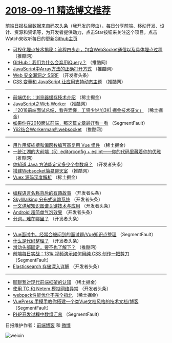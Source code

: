 # [2018-09-11 精选博文推荐](https://toutiao.qdkfweb.cn/date/2018/09/11)

[前端日报](https://qdkfweb.cn/c/news)栏目数据来自[码农头条](https://toutiao.qdkfweb.cn/)（我开发的爬虫），每日分享前端、移动开发、设计、资源和资讯等，为开发者提供动力，点击Star按钮来关注这个项目，点击Watch来收听每日的更新[Github主页](https://github.com/kujian/frontendDaily)
* [可视化埋点技术揭秘：流程四步走，包含WebSocket通信以及具体埋点过程](https://toutiao.qdkfweb.cn/85935.html) （推酷网）
* [GitHub：我们为什么会弃用jQuery？](https://toutiao.qdkfweb.cn/85927.html) （推酷网）
* [JavaScript中Array方法的正确打开方式](https://toutiao.qdkfweb.cn/85925.html) （推酷网）
* [Web 安全漏洞之 SSRF](https://toutiao.qdkfweb.cn/85896.html) （开发者头条）
* [CSS 变量和 JavaScript 让应用支持动态主题](https://toutiao.qdkfweb.cn/85930.html) （推酷网）

***
* [前端优化：浏览器缓存技术介绍](https://toutiao.qdkfweb.cn/85868.html) （稀土掘金）
* [JavaScript之Web Worker](https://toutiao.qdkfweb.cn/85934.html) （推酷网）
* [「2018前端面试总结，看完弄懂，工资少说加3K| 掘金技术征文」](https://toutiao.qdkfweb.cn/85859.html) （稀土掘金）
* [如果你在2018面试前端，那这篇文章最好看一看](https://toutiao.qdkfweb.cn/85853.html) （SegmentFault）
* [Yii2结合Workerman的websocket](https://toutiao.qdkfweb.cn/85933.html) （推酷网）

***
* [用作用域插槽和偏函数编写高复用 Vue 组件](https://toutiao.qdkfweb.cn/85869.html) （稀土掘金）
* [一统江湖的大前端（5）editorconfig + eslint——你的代码里藏着你的优雅](https://toutiao.qdkfweb.cn/85926.html) （推酷网）
* [你知道 Java 方法能定义多少个参数吗？](https://toutiao.qdkfweb.cn/85883.html) （开发者头条）
* [搭建Websocket简易聊天室](https://toutiao.qdkfweb.cn/85928.html) （推酷网）
* [Vuex 源码深度解析](https://toutiao.qdkfweb.cn/85857.html) （稀土掘金）

***
* [编程语言名称背后的有趣故事](https://toutiao.qdkfweb.cn/85901.html) （开发者头条）
* [SkyWalking 分布式追踪系统](https://toutiao.qdkfweb.cn/85891.html) （开发者头条）
* [一文详解知识图谱关键技术与应用](https://toutiao.qdkfweb.cn/85892.html) （开发者头条）
* [Android 超简单气泡效果](https://toutiao.qdkfweb.cn/85903.html) （开发者头条）
* [分词，难在哪里？](https://toutiao.qdkfweb.cn/85893.html) （开发者头条）

***
* [Vue面试中，经常会被问到的面试题/Vue知识点整理](https://toutiao.qdkfweb.cn/85840.html) （SegmentFault）
* [什么是代码整理？](https://toutiao.qdkfweb.cn/85884.html) （开发者头条）
* [滑动头部固定，要不也了解下？](https://toutiao.qdkfweb.cn/85936.html) （推酷网）
* [前端每日实战：131# 视频演示如何用纯 CSS 创作一把剪刀](https://toutiao.qdkfweb.cn/85849.html) （SegmentFault）
* [Elasticsearch 存储深入详解](https://toutiao.qdkfweb.cn/85894.html) （开发者头条）

***
* [聊聊我对现代前端框架的认知](https://toutiao.qdkfweb.cn/85862.html) （稀土掘金）
* [使用 TC 和 Netem 模拟网络异常](https://toutiao.qdkfweb.cn/85895.html) （开发者头条）
* [webpack性能优化不完全指北](https://toutiao.qdkfweb.cn/85863.html) （稀土掘金）
* [VuePress 手摸手教你搭建一个类Vue文档风格的技术文档/博客](https://toutiao.qdkfweb.cn/85844.html) （SegmentFault）
* [PHP开发过程中数组汇总](https://toutiao.qdkfweb.cn/85851.html) （SegmentFault）

日报维护作者：[前端博客](https://qdkfweb.cn/) 和 [微博](https://qdkfweb.cn/go/weibo)

![weixin](https://user-images.githubusercontent.com/3055447/38468989-651132ac-3b80-11e8-8e6b-15122322a9d7.png)